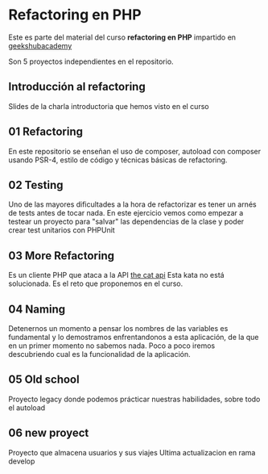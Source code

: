 # Refactoring en PHP

Este es parte del material del curso **refactoring en PHP** impartido en [geekshubacademy](https://geekshubsacademy.com/)

Son 5 proyectos independientes en el repositorio.
## Introducción al refactoring
Slides de la charla introductoria que hemos visto en el curso

## 01 Refactoring
En este repositorio se enseñan el uso de composer, autoload con composer usando PSR-4, estilo de código y técnicas básicas de refactoring.

## 02 Testing
Uno de las mayores dificultades a la hora de refactorizar es tener un arnés de tests antes de tocar nada. En este ejercicio vemos como empezar a testear un proyecto para "salvar" las dependencias de la clase y poder crear test unitarios con PHPUnit

## 03 More Refactoring
Es un cliente PHP que ataca a la API [the cat api](http://thecatapi.com/) Esta kata no está solucionada. Es el reto que proponemos en el curso.

## 04 Naming
Detenernos un momento a pensar los nombres de las variables es fundamental y lo demostramos enfrentandonos a esta aplicación, de la que en un primer momento no sabemos nada. Poco a poco iremos descubriendo cual es la funcionalidad de la aplicación.

## 05 Old school
Proyecto legacy donde podemos prácticar nuestras habilidades, sobre todo el autoload

## 06 new proyect 
Proyecto que almacena usuarios y sus viajes
Ultima actualizacion en rama develop
